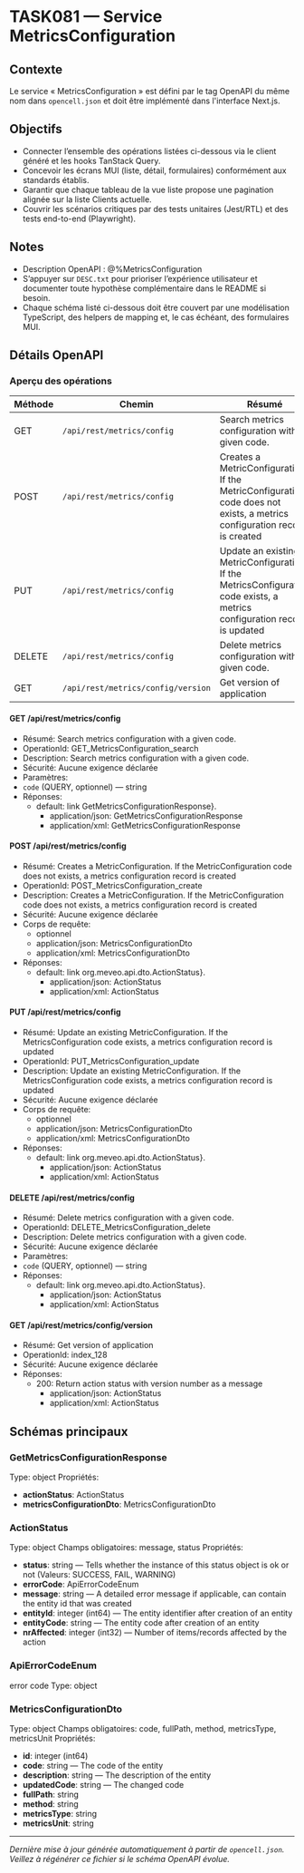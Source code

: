 # TASK081 — Service MetricsConfiguration

## Contexte
Le service « MetricsConfiguration » est défini par le tag OpenAPI du même nom dans `opencell.json` et doit être implémenté dans l'interface Next.js.

## Objectifs
- Connecter l’ensemble des opérations listées ci-dessous via le client généré et les hooks TanStack Query.
- Concevoir les écrans MUI (liste, détail, formulaires) conformément aux standards établis.
- Garantir que chaque tableau de la vue liste propose une pagination alignée sur la liste Clients actuelle.
- Couvrir les scénarios critiques par des tests unitaires (Jest/RTL) et des tests end-to-end (Playwright).

## Notes
- Description OpenAPI : @%MetricsConfiguration
- S’appuyer sur `DESC.txt` pour prioriser l’expérience utilisateur et documenter toute hypothèse complémentaire dans le README si besoin.
- Chaque schéma listé ci-dessous doit être couvert par une modélisation TypeScript, des helpers de mapping et, le cas échéant, des formulaires MUI.

## Détails OpenAPI

### Aperçu des opérations

| Méthode | Chemin | Résumé | OperationId |
| --- | --- | --- | --- |
| GET | `/api/rest/metrics/config` |  Search metrics configuration with a given code.  |     GET_MetricsConfiguration_search |
| POST | `/api/rest/metrics/config` |  Creates a MetricConfiguration. If the MetricConfiguration code does not exists, a metrics configuration record is created  |     POST_MetricsConfiguration_create |
| PUT | `/api/rest/metrics/config` |  Update an existing MetricConfiguration. If the MetricsConfiguration code exists, a metrics configuration record is updated  |     PUT_MetricsConfiguration_update |
| DELETE | `/api/rest/metrics/config` |  Delete metrics configuration with a given code.  |     DELETE_MetricsConfiguration_delete |
| GET | `/api/rest/metrics/config/version` | Get version of application | index_128 |

#### GET /api/rest/metrics/config

- Résumé:  Search metrics configuration with a given code. 
- OperationId:     GET_MetricsConfiguration_search
- Description: Search metrics configuration with a given code.
- Sécurité: Aucune exigence déclarée
- Paramètres:
- `code` (QUERY, optionnel) — string
- Réponses:
  - default: link GetMetricsConfigurationResponse}.
    - application/json: GetMetricsConfigurationResponse
    - application/xml: GetMetricsConfigurationResponse

#### POST /api/rest/metrics/config

- Résumé:  Creates a MetricConfiguration. If the MetricConfiguration code does not exists, a metrics configuration record is created 
- OperationId:     POST_MetricsConfiguration_create
- Description: Creates a MetricConfiguration. If the MetricConfiguration code does not exists, a metrics configuration record is created
- Sécurité: Aucune exigence déclarée
- Corps de requête:
  - optionnel
  - application/json: MetricsConfigurationDto
  - application/xml: MetricsConfigurationDto
- Réponses:
  - default: link org.meveo.api.dto.ActionStatus}.
    - application/json: ActionStatus
    - application/xml: ActionStatus

#### PUT /api/rest/metrics/config

- Résumé:  Update an existing MetricConfiguration. If the MetricsConfiguration code exists, a metrics configuration record is updated 
- OperationId:     PUT_MetricsConfiguration_update
- Description: Update an existing MetricConfiguration. If the MetricsConfiguration code exists, a metrics configuration record is updated
- Sécurité: Aucune exigence déclarée
- Corps de requête:
  - optionnel
  - application/json: MetricsConfigurationDto
  - application/xml: MetricsConfigurationDto
- Réponses:
  - default: link org.meveo.api.dto.ActionStatus}.
    - application/json: ActionStatus
    - application/xml: ActionStatus

#### DELETE /api/rest/metrics/config

- Résumé:  Delete metrics configuration with a given code. 
- OperationId:     DELETE_MetricsConfiguration_delete
- Description: Delete metrics configuration with a given code.
- Sécurité: Aucune exigence déclarée
- Paramètres:
- `code` (QUERY, optionnel) — string
- Réponses:
  - default: link org.meveo.api.dto.ActionStatus}.
    - application/json: ActionStatus
    - application/xml: ActionStatus

#### GET /api/rest/metrics/config/version

- Résumé: Get version of application
- OperationId: index_128
- Sécurité: Aucune exigence déclarée
- Réponses:
  - 200: Return action status with version number as a message
    - application/json: ActionStatus
    - application/xml: ActionStatus

## Schémas principaux

### GetMetricsConfigurationResponse
Type: object
Propriétés:
- **actionStatus**: ActionStatus
- **metricsConfigurationDto**: MetricsConfigurationDto

### ActionStatus
Type: object
Champs obligatoires: message, status
Propriétés:
- **status**: string — Tells whether the instance of this status object is ok or not (Valeurs: SUCCESS, FAIL, WARNING)
- **errorCode**: ApiErrorCodeEnum
- **message**: string — A detailed error message if applicable, can contain the entity id that was created
- **entityId**: integer (int64) — The entity identifier after creation of an entity
- **entityCode**: string — The entity code after creation of an entity
- **nrAffected**: integer (int32) — Number of items/records affected by the action

### ApiErrorCodeEnum
error code
Type: object

### MetricsConfigurationDto
Type: object
Champs obligatoires: code, fullPath, method, metricsType, metricsUnit
Propriétés:
- **id**: integer (int64)
- **code**: string — The code of the entity
- **description**: string — The description of the entity
- **updatedCode**: string — The changed code
- **fullPath**: string
- **method**: string
- **metricsType**: string
- **metricsUnit**: string

---

_Dernière mise à jour générée automatiquement à partir de `opencell.json`. Veillez à régénérer ce fichier si le schéma OpenAPI évolue._
